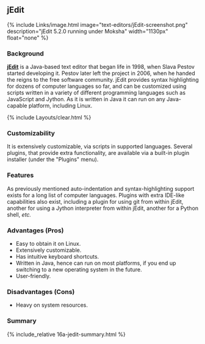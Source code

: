## jEdit
{% include Links/image.html image="text-editors/jEdit-screenshot.png" description="jEdit 5.2.0 running under Moksha" width="1130px" float="none" %}

### Background
[**jEdit**](http://www.jedit.org/) is a Java-based text editor that began life in 1998, when Slava Pestov started developing it. Pestov later left the project in 2006, when he handed the reigns to the free software community. jEdit provides syntax highlighting for dozens of computer languages so far, and can be customized using scripts written in a variety of different programming languages such as JavaScript and Jython. As it is written in Java it can run on any Java-capable platform, including Linux.

{% include Layouts/clear.html %}<br/>
### Customizability
It is extensively customizable, via scripts in supported languages. Several plugins, that provide extra functionality, are available via a built-in plugin installer (under the "Plugins" menu).

### Features
As previously mentioned auto-indentation and syntax-highlighting support exists for a long list of computer languages. Plugins with extra IDE-like capabilities also exist, including a plugin for using git from within jEdit, another for using a Jython interpreter from within jEdit, another for a Python shell, *etc.*

### Advantages (Pros)
* Easy to obtain it on Linux.
* Extensively customizable.
* Has intuitive keyboard shortcuts.
* Written in Java, hence can run on most platforms, if you end up switching to a new operating system in the future.
* User-friendly.

### Disadvantages (Cons)
* Heavy on system resources.

### Summary
{% include_relative 16a-jedit-summary.html %}
